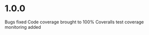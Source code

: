 1.0.0
==============================
Bugs fixed
Code coverage brought to 100%
Coveralls test coverage monitoring added